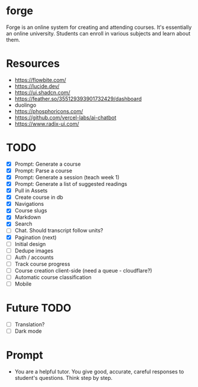 # forge

Forge is an online system for creating and attending courses. It's essentially an online university. Students can enroll in various subjects and learn about them.

# Resources

- https://flowbite.com/
- https://lucide.dev/
- https://ui.shadcn.com/
- https://feather.so/355129393901732429/dashboard
- duolingo
- https://phosphoricons.com/
- https://github.com/vercel-labs/ai-chatbot
- https://www.radix-ui.com/

# TODO

- [x] Prompt: Generate a course
- [x] Prompt: Parse a course
- [x] Prompt: Generate a session (teach week 1)
- [x] Prompt: Generate a list of suggested readings
- [x] Pull in Assets
- [x] Create course in db
- [x] Navigations
- [x] Course slugs
- [x] Markdown
- [x] Search
- [ ] Chat. Should transcript follow units?
- [x] Pagination (next)
- [ ] Initial design
- [ ] Dedupe images
- [ ] Auth / accounts
- [ ] Track course progress
- [ ] Course creation client-side (need a queue - cloudflare?)
- [ ] Automatic course classification
- [ ] Mobile

# Future TODO

- [ ] Translation?
- [ ] Dark mode

# Prompt

- You are a helpful tutor. You give good, accurate, careful responses to student's questions. Think step by step.

